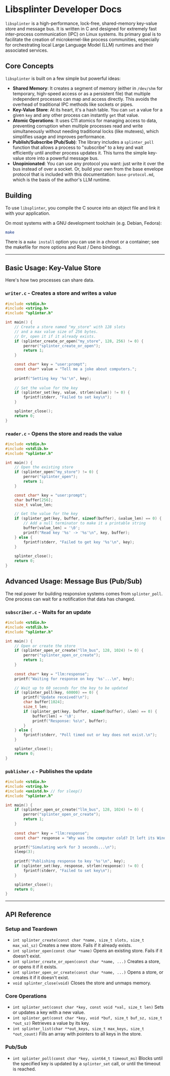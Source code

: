 # Libsplinter Developer Docs

`libsplinter` is a high-performance, lock-free, shared-memory key-value store
and message bus. It is written in C and designed for extremely fast
inter-process communication (IPC) on Linux systems. Its primary goal is to
facilitate the creation of microkernel-like process communities, especially for
orchestrating local Large Language Model (LLM) runtimes and their associated
services.

## Core Concepts

`libsplinter` is built on a few simple but powerful ideas:

- **Shared Memory**: It creates a segment of memory (either in `/dev/shm` for
  temporary, high-speed access or as a persistent file) that multiple
  independent processes can map and access directly. This avoids the overhead of
  traditional IPC methods like sockets or pipes.
- **Key-Value Store**: At its heart, it's a hash table. You can `set` a value
  for a given `key` and any other process can instantly `get` that value.
- **Atomic Operations**: It uses C11 atomics for managing access to data,
  preventing corruption when multiple processes read and write simultaneously
  without needing traditional locks (like mutexes), which simplifies usage and
  improves performance.
- **Publish/Subscribe (Pub/Sub)**: The library includes a `splinter_poll`
  function that allows a process to "subscribe" to a key and wait efficiently
  until another process updates it. This turns the simple key-value store into a
  powerful message bus.
- **Unopinionated**: You can use any protocol you want: just write it over the
  bus instead of over a socket. Or, build your own from the base envelope
  protocol that is included with this documentation: `base-protocol.md`, which is
  the basis of the author's LLM runtime.

## Building

To use `libsplinter`, you compile the C source into an object file and link it
with your application.

On most systems with a GNU development toolchain (e.g. Debian, Fedora):

```sh
make
```

There is a `make install` option you can use in a chroot or a container; see the
makefile for more options and Rust / Deno bindings.

---

## Basic Usage: Key-Value Store

Here's how two processes can share data.

### `writer.c` - Creates a store and writes a value

```c
#include <stdio.h>
#include <string.h>
#include "splinter.h"

int main() {
    // Create a store named "my_store" with 128 slots
    // and a max value size of 256 bytes.
    // Or, open it if it already exists.
    if (splinter_create_or_open("my_store", 128, 256) != 0) {
        perror("splinter_create_or_open");
        return 1;
    }

    const char* key = "user:prompt";
    const char* value = "Tell me a joke about computers.";
    
    printf("Setting key '%s'\n", key);
    
    // Set the value for the key
    if (splinter_set(key, value, strlen(value)) != 0) {
        fprintf(stderr, "Failed to set key\n");
    }

    splinter_close();
    return 0;
}
```

### `reader.c` - Opens the store and reads the value

```c
#include <stdio.h>
#include <stdlib.h>
#include "splinter.h"

int main() {
    // Open the existing store
    if (splinter_open("my_store") != 0) {
        perror("splinter_open");
        return 1;
    }

    const char* key = "user:prompt";
    char buffer[256];
    size_t value_len;

    // Get the value for the key
    if (splinter_get(key, buffer, sizeof(buffer), &value_len) == 0) {
        // Add a null terminator to make it a printable string
        buffer[value_len] = '\0';
        printf("Read key '%s' -> '%s'\n", key, buffer);
    } else {
        fprintf(stderr, "Failed to get key '%s'\n", key);
    }
    
    splinter_close();
    return 0;
}
```

## Advanced Usage: Message Bus (Pub/Sub)

The real power for building responsive systems comes from `splinter_poll`. One
process can wait for a notification that data has changed.

### `subscriber.c` - Waits for an update

```c
#include <stdio.h>
#include <stdlib.h>
#include "splinter.h"

int main() {
    // Open or create the store
    if (splinter_open_or_create("llm_bus", 128, 1024) != 0) {
        perror("splinter_open_or_create");
        return 1;
    }
    
    const char* key = "llm:response";
    printf("Waiting for response on key '%s'...\n", key);

    // Wait up to 60 seconds for the key to be updated
    if (splinter_poll(key, 60000) == 0) {
        printf("Update received!\n");
        char buffer[1024];
        size_t len;
        if (splinter_get(key, buffer, sizeof(buffer), &len) == 0) {
            buffer[len] = '\0';
            printf("Response: %s\n", buffer);
        }
    } else {
        fprintf(stderr, "Poll timed out or key does not exist.\n");
    }

    splinter_close();
    return 0;
}
```

### `publisher.c` - Publishes the update

```c
#include <stdio.h>
#include <string.h>
#include <unistd.h> // for sleep()
#include "splinter.h"

int main() {
    if (splinter_open_or_create("llm_bus", 128, 1024) != 0) {
        perror("splinter_open_or_create");
        return 1;
    }
    
    const char* key = "llm:response";
    const char* response = "Why was the computer cold? It left its Windows open.";

    printf("Simulating work for 3 seconds...\n");
    sleep(3);
    
    printf("Publishing response to key '%s'\n", key);
    if (splinter_set(key, response, strlen(response)) != 0) {
        fprintf(stderr, "Failed to set key\n");
    }

    splinter_close();
    return 0;
}
```

---

## API Reference

### Setup and Teardown

- `int splinter_create(const char *name, size_t slots, size_t max_val_sz)`
  Creates a new store. Fails if it already exists.
- `int splinter_open(const char *name)` Opens an existing store. Fails if it
  doesn't exist.
- `int splinter_create_or_open(const char *name, ...)` Creates a store, or opens
  it if it exists.
- `int splinter_open_or_create(const char *name, ...)` Opens a store, or creates
  it if it doesn't exist.
- `void splinter_close(void)` Closes the store and unmaps memory.

### Core Operations

- `int splinter_set(const char *key, const void *val, size_t len)` Sets or
  updates a key with a new value.
- `int splinter_get(const char *key, void *buf, size_t buf_sz, size_t *out_sz)`
  Retrieves a value by its key.
- `int splinter_list(char **out_keys, size_t max_keys, size_t *out_count)` Fills
  an array with pointers to all keys in the store.

### Pub/Sub

- `int splinter_poll(const char *key, uint64_t timeout_ms)` Blocks until the
  specified key is updated by a `splinter_set` call, or until the timeout is
  reached.
